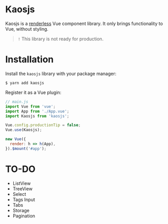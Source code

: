 # Kaosjs

Kaosjs is a [renderless](https://adamwathan.me/renderless-components-in-vuejs/) Vue component library. It only brings functionality to Vue, without styling.

> `!` This library is not ready for production.

# Installation

Install the `kaosjs` library with your package manager:

```console
$ yarn add kaosjs
```

Register it as a Vue plugin:

```js
// main.js
import Vue from 'vue';
import App from './App.vue';
import Kaosjs from 'kaosjs';

Vue.config.productionTip = false;
Vue.use(Kaosjs);

new Vue({
  render: h => h(App),
}).$mount('#app');
```

# TO-DO

- ListView
- TreeView
- Select
- Tags Input
- Tabs
- Storage
- Pagination
